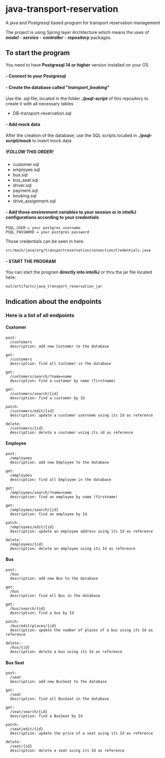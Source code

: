 # java-transport-reservation

A java and Postgresql based program for transport reservation management

The project is using Spring layer Architecture which means the uses of _**model**_ - _**service**_ - _**controller**_ - _**repository**_ packages.

## To start the program
You need to have **Postgresql 14 or higher** version installed on your OS

#### - Connect to your Postgresql

#### - Create the database called "_**transport_booking**_"

Use the .sql file, located in the folder _**./psql-script**_ of this repository to create it with all necessary tables
- DB-transport-reservation.sql 

#### - Add mock data
After the creation of the database, use the SQL scripts located in _**./psql-script/mock**_ to insert mock data

##### !FOLLOW THIS ORDER!

- customer.sql
- employee.sql
- bus.sql
- bus_seat.sql
- driver.sql
- payment.sql
- booking.sql
- drive_assignment.sql

#### - Add those environment variables to your session or in intelliJ configurations according to your credentials

```
PSQL_USER = your postgres username
PSQL_PASSWORD = your postgres password
```

Those credentials can be seen in here:
```
src/main/java/org/transportreservation/connection/Credentials.java
```

#### - START THE PROGRAM
You can start the program **directly into intelliJ** or thru the jar file located here:
```
out/artifacts/java_transport_reservation_jar
```

## Indication about the endpoints
### Here is a list of all endpoints

#### Customer
```
post: 
  /customers
  description: add new Customer to the database

get: 
  /customers
  description: find all Customer in the database

get: 
  /customers/search/?name=name
  description: find a customer by name (firstname)

get: 
  /customers/search/{id}
  description: find a customer by Id

patch: 
  /customers/edit/{id}
  description: update a customer username using its Id as reference

delete: 
  /customers/{id}
  description: delete a customer using its id as reference
```

#### Employee
```
post: 
  /employees
  description: add new Employee to the database

get: 
  /employees
  description: find all Employee in the database

get: 
  /employees/search/?name=name
  description: find an employee by name (firstname)

get: 
  /employees/search/{id}
  description: find an employee by Id

patch: 
  /employees/edit/{id}
  description: update an employee address using its Id as reference

delete: 
  /employees/{id}
  description: delete an employee using its Id as reference
```

#### Bus
```
post: 
  /bus
  description: add new Bus to the database

get: 
  /bus
  description: find all Bus in the database

get: 
  /bus/search/{id}
  description: find a bus by Id

patch: 
  /bus/edit/places/{id}
  description: update the number of places of a bus using its Id as reference

delete: 
  /bus/{id}
  description: delete a bus using its Id as reference
```

#### Bus Seat
```
post: 
  /seat
  description: add new BusSeat to the database

get: 
  /seat
  description: find all BusSeat in the database

get: 
  /seat/search/{id}
  description: find a BusSeat by Id

patch: 
  /seat/edit/{id}
  description: update the price of a seat using its Id as reference

delete: 
  /seat/{id}
  description: delete a seat using its Id as reference
```
